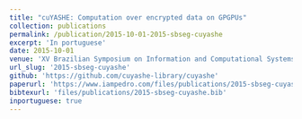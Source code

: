 ```yaml
---
title: "cuYASHE: Computation over encrypted data on GPGPUs"
collection: publications
permalink: /publication/2015-10-01-2015-sbseg-cuyashe
excerpt: 'In portuguese'
date: 2015-10-01
venue: 'XV Brazilian Symposium on Information and Computational Systems Security'
url_slug: '2015-sbseg-cuyashe'
github: 'https://github.com/cuyashe-library/cuyashe'
paperurl: 'https://www.iampedro.com/files/publications/2015-sbseg-cuyashe.pdf'
bibtexurl: 'files/publications/2015-sbseg-cuyashe.bib'
inportuguese: true
---
```


